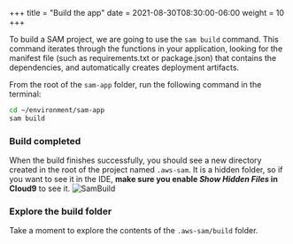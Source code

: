 +++
title = "Build the app"
date = 2021-08-30T08:30:00-06:00
weight = 10
+++

To build a SAM project, we are going to use the `sam build` command. This command iterates through the functions in your application, looking for the manifest file (such as requirements.txt or package.json) that contains the dependencies, and automatically creates deployment artifacts.

From the root of the `sam-app` folder, run the following command in the terminal:

```bash
cd ~/environment/sam-app
sam build
```

<!--
{{% notice warning %}}
Error: Template file not found at */template.yaml.  
If you got this error is because you need to run SAM commands at the same level where the _template.yaml_ file is located.
{{% /notice%}}
-->

### Build completed
When the build finishes successfully, you should see a new directory created in the root of the project named `.aws-sam`. It is a hidden folder, so if you want to see it in the IDE, **make sure you enable _Show Hidden Files_ in Cloud9** to see it. 
![SamBuild](/images/python/manualdeploy/cloud9_ide_sam_build.png)

### Explore the build folder
Take a moment to explore the contents of the `.aws-sam/build` folder. 